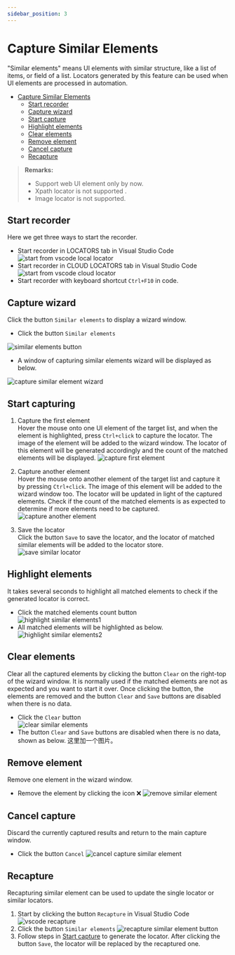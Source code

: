 ```yaml
---
sidebar_position: 3
---
```

# Capture Similar Elements

"Similar elements" means UI elements with similar structure, like a list of items, or field of a list. Locators generated by this feature can be used when UI elements are processed in automation.  

- [Capture Similar Elements](#capture-similar-elements)
  - [Start recorder](#start-recorder)
  - [Capture wizard](#capture-wizard)
  - [Start capture](#start-capture)
  - [Highlight elements](#highlight-elements)
  - [Clear elements](#clear-elements)
  - [Remove element](#remove-element)
  - [Cancel capture](#cancel-capture)
  - [Recapture](#recapture)

> **Remarks:**
>- Support web UI element only by now.  
>- Xpath locator is not supported .  
>- Image locator is not supported.  


## Start recorder
Here we get three ways to start the recorder.
- Start recorder in LOCATORS tab in Visual Studio Code 
![start from vscode local locator](../../../img/start_recorder_from_vscode.png)
- Start recorder in CLOUD LOCATORS tab in Visual Studio Code 
![start from vscode cloud locator](../../../img/start_recorder_from_cloud.png)
- Start recorder with keyboard shortcut `Ctrl+F10` in code.   

## Capture wizard  
Click the button `Similar elements` to display a wizard window.
- Click the button `Similar elements` 

![similar elements button](../../../img/similar_elements_button.png)
- A window of capturing similar elements wizard will be displayed as below.

![capture similar element wizard](../../../img/capture_similar_element_wizard.png)


## Start capturing

1. Capture the first element  
Hover the mouse onto one UI element of the target list, and  when the element is highlighted, press `Ctrl+click` to capture the locator. The image of the element will be added to the wizard window. The locator of this element will be generated accordingly and the count of the matched elements  will be displayed. 
![capture first element](../../../img/capture_first_similar_element.png)  

2. Capture another element  
Hover the mouse onto another element of the target list and capture it by pressing  `Ctrl+click`. The image of this element will be added to the wizard window too. The locator will be updated in light of the captured elements. Check if the count of the matched elements is as expected to determine if more elements need to be captured.  
![capture another element](../../../img/capture_another_similar_element.png)  

3. Save the locator  
Click the button `Save` to save the locator, and the locator of matched similar elements will be added to the locator store.  
![save similar locator](../../../img/save_similar_locator.png)  

## Highlight elements
It takes several seconds to highlight all matched elements to check if the generated locator is correct.  
- Click the matched elements count button  
![highlight similar elements1](../../../img/highlight_similar_elements1.png)
- All matched elements will be highlighted as below. 
![highlight similar elements2](../../../img/highlight_similar_elements2.png)

## Clear elements
Clear all the captured elements by clicking the button `Clear` on the right-top of the wizard window. It is normally used if the matched elements are not as expected and you want to start it over. Once clicking the button, the elements are removed and the button `Clear` and `Save` buttons are disabled when there is no data.  
- Click the `Clear` button  
![clear similar elements](../../../img/clear_similar_elements.png) 
- The button `Clear` and `Save` buttons are disabled when there is no data, shown as below.
这里加一个图片。
## Remove element
Remove one element in the wizard window.  
- Remove the element by clicking the icon ❌ 
![remove similar element](../../../img/remove_similar_element.png)  

## Cancel capture
Discard the currently captured results and return to the main capture window.  
- Click the button `Cancel` 
![cancel capture similar element](../../../img/cancel_capture_similar_element.png)  

## Recapture
Recapturing similar element can be used to update the single locator or similar locators.
1. Start by clicking the button `Recapture` in Visual Studio Code   
![vscode recapture](../../../img/recorder_recapture_vscode.png)  
2. Click the button `Similar elements` 
![recapture similar element button](../../../img/recapture_similar_element_button.png)  
3. Follow steps in [Start capture](#start-capture) to generate the locator. After clicking the button `Save`, the locator will be replaced by the recaptured one. 